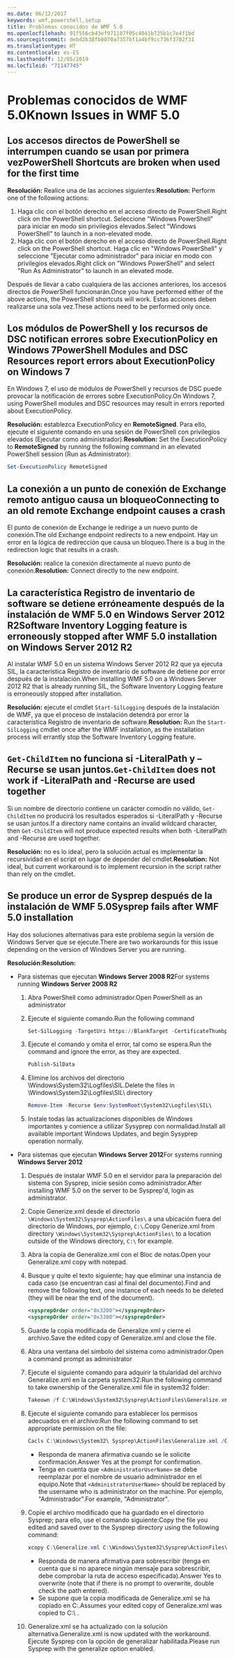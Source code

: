 ```yaml
---
ms.date: 06/12/2017
keywords: wmf,powershell,setup
title: Problemas conocidos de WMF 5.0
ms.openlocfilehash: 91f556cb43ef971107f05c4041b725b1c7e4f1bd
ms.sourcegitcommit: debd2b38fb8070a7357bf1a4bf9cc736f3702f31
ms.translationtype: HT
ms.contentlocale: es-ES
ms.lasthandoff: 12/05/2019
ms.locfileid: "71147745"
---
```

# <a name="known-issues-in-wmf-50"></a><span data-ttu-id="0578d-103">Problemas conocidos de WMF 5.0</span><span class="sxs-lookup"><span data-stu-id="0578d-103">Known Issues in WMF 5.0</span></span>

## <a name="powershell-shortcuts-are-broken-when-used-for-the-first-time"></a><span data-ttu-id="0578d-104">Los accesos directos de PowerShell se interrumpen cuando se usan por primera vez</span><span class="sxs-lookup"><span data-stu-id="0578d-104">PowerShell Shortcuts are broken when used for the first time</span></span>

<span data-ttu-id="0578d-105">**Resolución:** Realice una de las acciones siguientes:</span><span class="sxs-lookup"><span data-stu-id="0578d-105">**Resolution:** Perform one of the following actions:</span></span>

1. <span data-ttu-id="0578d-106">Haga clic con el botón derecho en el acceso directo de PowerShell.</span><span class="sxs-lookup"><span data-stu-id="0578d-106">Right click on the PowerShell shortcut.</span></span> <span data-ttu-id="0578d-107">Seleccione "Windows PowerShell" para iniciar en modo sin privilegios elevados.</span><span class="sxs-lookup"><span data-stu-id="0578d-107">Select "Windows PowerShell" to launch in a non-elevated mode.</span></span>
2. <span data-ttu-id="0578d-108">Haga clic con el botón derecho en el acceso directo de PowerShell.</span><span class="sxs-lookup"><span data-stu-id="0578d-108">Right click on the PowerShell shortcut.</span></span> <span data-ttu-id="0578d-109">Haga clic en "Windows PowerShell" y seleccione "Ejecutar como administrador" para iniciar en modo con privilegios elevados.</span><span class="sxs-lookup"><span data-stu-id="0578d-109">Right click on "Windows PowerShell" and select "Run As Administrator" to launch in an elevated mode.</span></span>

<span data-ttu-id="0578d-110">Después de llevar a cabo cualquiera de las acciones anteriores, los accesos directos de PowerShell funcionarán.</span><span class="sxs-lookup"><span data-stu-id="0578d-110">Once you have performed either of the above actions, the PowerShell shortcuts will work.</span></span> <span data-ttu-id="0578d-111">Estas acciones deben realizarse una sola vez.</span><span class="sxs-lookup"><span data-stu-id="0578d-111">These actions need to be performed only once.</span></span>

## <a name="powershell-modules-and-dsc-resources-report-errors-about-executionpolicy-on-windows-7"></a><span data-ttu-id="0578d-112">Los módulos de PowerShell y los recursos de DSC notifican errores sobre ExecutionPolicy en Windows 7</span><span class="sxs-lookup"><span data-stu-id="0578d-112">PowerShell Modules and DSC Resources report errors about ExecutionPolicy on Windows 7</span></span>

<span data-ttu-id="0578d-113">En Windows 7, el uso de módulos de PowerShell y recursos de DSC puede provocar la notificación de errores sobre ExecutionPolicy.</span><span class="sxs-lookup"><span data-stu-id="0578d-113">On Windows 7, using PowerShell modules and DSC resources may result in errors reported about ExecutionPolicy.</span></span>

<span data-ttu-id="0578d-114">**Resolución:** establezca ExecutionPolicy en **RemoteSigned**. Para ello, ejecute el siguiente comando en una sesión de PowerShell con privilegios elevados (Ejecutar como administrador):</span><span class="sxs-lookup"><span data-stu-id="0578d-114">**Resolution:** Set the ExecutionPolicy to **RemoteSigned** by running the following command in an elevated PowerShell session (Run as Administrator):</span></span>

```powershell
Set-ExecutionPolicy RemoteSigned
```

## <a name="connecting-to-an-old-remote-exchange-endpoint-causes-a-crash"></a><span data-ttu-id="0578d-115">La conexión a un punto de conexión de Exchange remoto antiguo causa un bloqueo</span><span class="sxs-lookup"><span data-stu-id="0578d-115">Connecting to an old remote Exchange endpoint causes a crash</span></span>

<span data-ttu-id="0578d-116">El punto de conexión de Exchange le redirige a un nuevo punto de conexión.</span><span class="sxs-lookup"><span data-stu-id="0578d-116">The old Exchange endpoint redirects to a new endpoint.</span></span> <span data-ttu-id="0578d-117">Hay un error en la lógica de redirección que causa un bloqueo.</span><span class="sxs-lookup"><span data-stu-id="0578d-117">There is a bug in the redirection logic that results in a crash.</span></span>

<span data-ttu-id="0578d-118">**Resolución:** realice la conexión directamente al nuevo punto de conexión.</span><span class="sxs-lookup"><span data-stu-id="0578d-118">**Resolution:** Connect directly to the new endpoint.</span></span>

## <a name="software-inventory-logging-feature-is-erroneously-stopped-after-wmf-50-installation-on-windows-server-2012-r2"></a><span data-ttu-id="0578d-119">La característica Registro de inventario de software se detiene erróneamente después de la instalación de WMF 5.0 en Windows Server 2012 R2</span><span class="sxs-lookup"><span data-stu-id="0578d-119">Software Inventory Logging feature is erroneously stopped after WMF 5.0 installation on Windows Server 2012 R2</span></span>

<span data-ttu-id="0578d-120">Al instalar WMF 5.0 en un sistema Windows Server 2012 R2 que ya ejecuta SIL, la característica Registro de inventario de software de detiene por error después de la instalación.</span><span class="sxs-lookup"><span data-stu-id="0578d-120">When installing WMF 5.0 on a Windows Server 2012 R2 that is already running SIL, the Software Inventory Logging feature is erroneously stopped after installation.</span></span>

<span data-ttu-id="0578d-121">**Resolución:** ejecute el cmdlet `Start-SilLogging` después de la instalación de WMF, ya que el proceso de instalación detendrá por error la característica Registro de inventario de software.</span><span class="sxs-lookup"><span data-stu-id="0578d-121">**Resolution:** Run the `Start-SilLogging` cmdlet once after the WMF installation, as the installation process will errantly stop the Software Inventory Logging feature.</span></span>

## <a name="get-childitem-does-not-work-if--literalpath-and--recurse-are-used-together"></a><span data-ttu-id="0578d-122">`Get-ChildItem` no funciona si -LiteralPath y –Recurse se usan juntos.</span><span class="sxs-lookup"><span data-stu-id="0578d-122">`Get-ChildItem` does not work if -LiteralPath and -Recurse are used together</span></span>

<span data-ttu-id="0578d-123">Si un nombre de directorio contiene un carácter comodín no válido, `Get-ChildItem` no producirá los resultados esperados si -LiteralPath y -Recurse se usan juntos.</span><span class="sxs-lookup"><span data-stu-id="0578d-123">If a directory name contains an invalid wildcard character, then `Get-ChildItem` will not produce expected results when both -LiteralPath and -Recurse are used together.</span></span>

<span data-ttu-id="0578d-124">**Resolución:** no es lo ideal, pero la solución actual es implementar la recursividad en el script en lugar de depender del cmdlet.</span><span class="sxs-lookup"><span data-stu-id="0578d-124">**Resolution:** Not ideal, but current workaround is to implement recursion in the script rather than rely on the cmdlet.</span></span>

## <a name="sysprep-fails-after-wmf-50-installation"></a><span data-ttu-id="0578d-125">Se produce un error de Sysprep después de la instalación de WMF 5.0</span><span class="sxs-lookup"><span data-stu-id="0578d-125">Sysprep fails after WMF 5.0 installation</span></span>

<span data-ttu-id="0578d-126">Hay dos soluciones alternativas para este problema según la versión de Windows Server que se ejecute.</span><span class="sxs-lookup"><span data-stu-id="0578d-126">There are two workarounds for this issue depending on the version of Windows Server you are running.</span></span>

<span data-ttu-id="0578d-127">**Resolución:**</span><span class="sxs-lookup"><span data-stu-id="0578d-127">**Resolution:**</span></span>

- <span data-ttu-id="0578d-128">Para sistemas que ejecutan **Windows Server 2008 R2**</span><span class="sxs-lookup"><span data-stu-id="0578d-128">For systems running **Windows Server 2008 R2**</span></span>
  1. <span data-ttu-id="0578d-129">Abra PowerShell como administrador.</span><span class="sxs-lookup"><span data-stu-id="0578d-129">Open PowerShell as an administrator</span></span>
  2. <span data-ttu-id="0578d-130">Ejecute el siguiente comando.</span><span class="sxs-lookup"><span data-stu-id="0578d-130">Run the following command</span></span>

     ```powershell
     Set-SilLogging -TargetUri https://BlankTarget -CertificateThumbprint 0123456789
     ```

  3. <span data-ttu-id="0578d-131">Ejecute el comando y omita el error, tal como se espera.</span><span class="sxs-lookup"><span data-stu-id="0578d-131">Run the command and ignore the error, as they are expected.</span></span>

     ```powershell
     Publish-SilData
     ```

  4. <span data-ttu-id="0578d-132">Elimine los archivos del directorio \Windows\System32\Logfiles\SIL\.</span><span class="sxs-lookup"><span data-stu-id="0578d-132">Delete the files in  \Windows\System32\Logfiles\SIL\ directory</span></span>

     ```powershell
     Remove-Item -Recurse $env:SystemRoot\System32\Logfiles\SIL\
     ```

  5. <span data-ttu-id="0578d-133">Instale todas las actualizaciones disponibles de Windows importantes y comience a utilizar Sysyprep con normalidad.</span><span class="sxs-lookup"><span data-stu-id="0578d-133">Install all available important Windows Updates, and begin Sysyprep operation normally.</span></span>

- <span data-ttu-id="0578d-134">Para sistemas que ejecutan **Windows Server 2012**</span><span class="sxs-lookup"><span data-stu-id="0578d-134">For systems running **Windows Server 2012**</span></span>
  1. <span data-ttu-id="0578d-135">Después de instalar WMF 5.0 en el servidor para la preparación del sistema con Sysprep, inicie sesión como administrador.</span><span class="sxs-lookup"><span data-stu-id="0578d-135">After installing WMF 5.0 on the server to be Sysprep'd, login as administrator.</span></span>
  2. <span data-ttu-id="0578d-136">Copie Generize.xml desde el directorio `\Windows\System32\Sysprep\ActionFiles\` a una ubicación fuera del directorio de Windows, por ejemplo, `C:\`.</span><span class="sxs-lookup"><span data-stu-id="0578d-136">Copy Generize.xml from directory `\Windows\System32\Sysprep\ActionFiles\` to a location outside of the Windows directory, `C:\` for example.</span></span>
  3. <span data-ttu-id="0578d-137">Abra la copia de Generalize.xml con el Bloc de notas.</span><span class="sxs-lookup"><span data-stu-id="0578d-137">Open your Generalize.xml copy with notepad.</span></span>
  4. <span data-ttu-id="0578d-138">Busque y quite el texto siguiente; hay que eliminar una instancia de cada caso (se encuentran casi al final del documento).</span><span class="sxs-lookup"><span data-stu-id="0578d-138">Find and remove the following text, one instance of each needs to be deleted (they will be near the end of the document).</span></span>

     ```xml
     <sysprepOrder order="0x3200"></sysprepOrder>
     <sysprepOrder order="0x3300"></sysprepOrder>
     ```

  5. <span data-ttu-id="0578d-139">Guarde la copia modificada de Generalize.xml y cierre el archivo.</span><span class="sxs-lookup"><span data-stu-id="0578d-139">Save the edited copy of Generalize.xml and close the file.</span></span>
  6. <span data-ttu-id="0578d-140">Abra una ventana del símbolo del sistema como administrador.</span><span class="sxs-lookup"><span data-stu-id="0578d-140">Open a command prompt as administrator</span></span>
  7. <span data-ttu-id="0578d-141">Ejecute el siguiente comando para adquirir la titularidad del archivo Generalize.xml en la carpeta system32:</span><span class="sxs-lookup"><span data-stu-id="0578d-141">Run the following command to take ownership of the Generalize.xml file in system32 folder:</span></span>

     ```powershell
     Takeown /f C:\Windows\System32\Sysprep\ActionFiles\Generalize.xml
     ```

  8. <span data-ttu-id="0578d-142">Ejecute el siguiente comando para establecer los permisos adecuados en el archivo:</span><span class="sxs-lookup"><span data-stu-id="0578d-142">Run the following command to set appropriate permission on the file:</span></span>

     ```powershell
     Cacls C:\Windows\System32\ Sysprep\ActionFiles\Generalize.xml /G `<AdministratorUserName>`:F
     ```

     - <span data-ttu-id="0578d-143">Responda de manera afirmativa cuando se le solicite confirmación.</span><span class="sxs-lookup"><span data-stu-id="0578d-143">Answer Yes at the prompt for confirmation.</span></span>
     - <span data-ttu-id="0578d-144">Tenga en cuenta que `<AdministratorUserName>` se debe reemplazar por el nombre de usuario administrador en el equipo.</span><span class="sxs-lookup"><span data-stu-id="0578d-144">Note that `<AdministratorUserName>` should be replaced by the username who is administrator on the machine.</span></span> <span data-ttu-id="0578d-145">Por ejemplo, "Administrador".</span><span class="sxs-lookup"><span data-stu-id="0578d-145">For example, "Administrator".</span></span>

  9. <span data-ttu-id="0578d-146">Copie el archivo modificado que ha guardado en el directorio Sysprep; para ello, use el comando siguiente:</span><span class="sxs-lookup"><span data-stu-id="0578d-146">Copy the file you edited and saved over to the Sysprep directory using the following command:</span></span>

     ```powershell
     xcopy C:\Generalize.xml C:\Windows\System32\Sysprep\ActionFiles\Generalize.xml
     ```

     - <span data-ttu-id="0578d-147">Responda de manera afirmativa para sobrescribir (tenga en cuenta que si no aparece ningún mensaje para sobrescribir, debe comprobar la ruta de acceso especificada).</span><span class="sxs-lookup"><span data-stu-id="0578d-147">Answer Yes to overwrite (note that if there is no prompt to overwrite, double check the path entered).</span></span>
     - <span data-ttu-id="0578d-148">Se supone que la copia modificada de Generalize.xml se ha copiado en C:\.</span><span class="sxs-lookup"><span data-stu-id="0578d-148">Assumes your edited copy of Generalize.xml was copied to C:\ .</span></span>

  10. <span data-ttu-id="0578d-149">Generalize.xml se ha actualizado con la solución alternativa.</span><span class="sxs-lookup"><span data-stu-id="0578d-149">Generalize.xml is now updated with the workaround.</span></span> <span data-ttu-id="0578d-150">Ejecute Sysprep con la opción de generalizar habilitada.</span><span class="sxs-lookup"><span data-stu-id="0578d-150">Please run Sysprep with the generalize option enabled.</span></span>